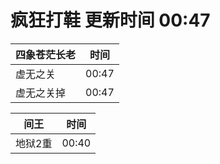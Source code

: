 # 疯狂打鞋 更新时间 00:47

| 四象苍茫长老   | 时间    |
|--------|-------|
| 虚无之关 | 00:47 |
| 虚无之关掉 | 00:47 |

| 间王   | 时间    |
|--------|-------|
| 地狱2重 | 00:40 |